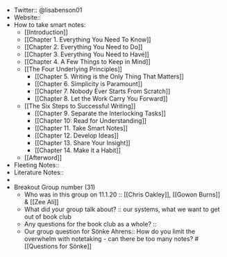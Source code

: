 - Twitter:: @lisabenson01
- Website:: 
- How to take smart notes:
    - [[Introduction]]
    - [[Chapter 1. Everything You Need To Know]]
    - [[Chapter 2. Everything You Need to Do]]
    - [[Chapter 3. Everything You Need to Have]]
    - [[Chapter 4. A Few Things to Keep in Mind]]
    - [[The Four Underlying Principles]]
        - [[Chapter 5. Writing is the Only Thing That Matters]]
        - [[Chapter 6. Simplicity is Paramount]]
        - [[Chapter 7. Nobody Ever Starts From Scratch]]
        - [[Chapter 8. Let the Work Carry You Forward]]
    - [[The Six Steps to Successful Writing]]
        - [[Chapter 9. Separate the Interlocking Tasks]]
        - [[Chapter 10: Read for Understanding]]
        - [[Chapter 11. Take Smart Notes]]
        - [[Chapter 12. Develop Ideas]]  
        - [[Chapter 13. Share Your Insight]]
        - [[Chapter 14. Make it a Habit]]
    - [[Afterword]]
- Fleeting Notes:: 
- Literature Notes::
- 
- Breakout Group number (31) 
    - Who was in this group on 11.1.20 :: [[Chris Oakley]], [[Gowon Burns]] & [[Zee Ali]]
    - What did your group talk about? :: our systems, what we want to get out of book club
    - Any questions for the book club as a whole? :: 
    - Our group question for Sönke Ahrens:: How do you limit the overwhelm with notetaking - can there be too many notes?
#[[Questions for Sönke]]
